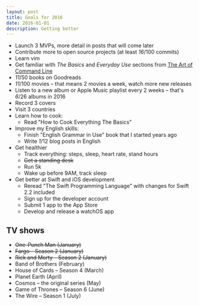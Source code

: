 ```yaml
---
layout: post
title: Goals for 2016
date: 2016-01-01
description: Getting better
---
```


- Launch 3 MVPs, more detail in posts that will come later
- Contribute more to open source projects (at least _16_/100 commits)
- Learn vim
- Get familiar with _The Basics_ and _Everyday Use_ sections from [The Art of Command Line](https://github.com/jlevy/the-art-of-command-line)
- _11_/50 books on Goodreads
- _11_/100 movies – that means 2 movies a week, watch more new releases
- Listen to a new album or Apple Music playlist every 2 weeks – that's _6_/26 albums in 2016
- Record 3 covers
- Visit 3 countries
- Learn how to cook:
  - Read "How to Cook Everything The Basics"
- Improve my English skills:
  - Finish "English Grammar in Use" book that I started years ago
  - Write _1_/12 blog posts in English
- Get healthier
  - Track everything: steps, sleep, heart rate, stand hours
  - ~~Get a standing desk~~
  - Run 5k
  - Wake up before 9AM, track sleep
- Get better at Swift and iOS development
  - Reread "The Swift Programming Language" with changes for Swift 2.2 included
  - Sign up for the developer account
  - Submit 1 app to the App Store
  - Develop and release a watchOS app


## TV shows
- ~~One-Punch Man (January)~~
- ~~Fargo – Season 2 (January)~~
- ~~Rick and Morty – Season 2 (January)~~
- Band of Brothers (February)
- House of Cards – Season 4 (March)
- Planet Earth (April)
- Cosmos – the original series (May)
- Game of Thrones – Season 6 (June)
- The Wire – Season 1 (July)
